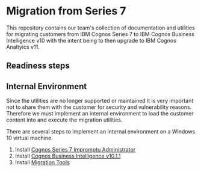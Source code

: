 # Migration from Series 7

This repository contains our team's collection of documentation and utilities for migrating customers from IBM Cognos Series 7 to IBM Cognos Business Intelligence v10 with the intent being to then upgrade to IBM Cognos Analtyics v11.

## Readiness steps

## Internal Environment
Since the utilities are no longer supported or maintained it is very important not to share them with the customer for security and vulnerability reasons. Therefore we must implement an internal environment to load the customer content into and execute the migration utilities.

There are several steps to implement an internal environment on a Windows 10 virtual machine.

1. Install [Cognos Series 7 Impromptu Administrator](install_impromptua.md)
2. Install [Cognos Business Intelligence v10.1.1](install_bi.md)
3. Install [Migration Tools](install_mig.md)
